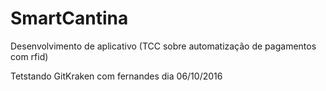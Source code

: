 # SmartCantina
Desenvolvimento de aplicativo (TCC sobre automatização de pagamentos com rfid)

Tetstando GitKraken com fernandes dia 06/10/2016